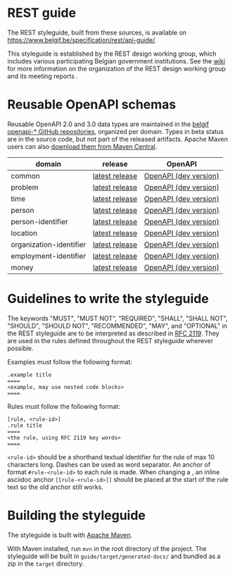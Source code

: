 # REST guide

The REST styleguide, built from these sources, is available on https://www.belgif.be/specification/rest/api-guide/.

This styleguide is established by the REST design working group, which includes various participating Belgian government institutions.
See the [wiki](https://github.com/belgif/rest-guide/wiki) for more information on the organization of the REST design working group and its meeting reports .

# Reusable OpenAPI schemas

Reusable OpenAPI 2.0 and 3.0 data types are maintained in the [belgif openapi-* GitHub repositories](https://github.com/belgif?q=openapi&type=&language=), organized per domain.
Types in beta status are in the source code, but not part of the released artifacts. Apache Maven users can also [download them from Maven Central](https://search.maven.org/search?q=g:io.github.belgif.openapi).

| domain | release | OpenAPI | 
|--------|---------|---------|
| common | [latest release](https://github.com/belgif/openapi-common/releases/latest) | [OpenAPI (dev version)](https://github.com/belgif/openapi-common/blob/master/src/main/openapi/common/v1/common-v1.yaml)|
| problem | [latest release](https://github.com/belgif/openapi-problem/releases/latest) | [OpenAPI (dev version)](https://github.com/belgif/openapi-problem/blob/master/src/main/openapi/problem/v1/problem-v1.yaml)|
| time | [latest release](https://github.com/belgif/openapi-time/releases/latest) | [OpenAPI (dev version)](https://github.com/belgif/openapi-time/blob/master/src/main/openapi/time/v1/time-v1.yaml)|
| person | [latest release](https://github.com/belgif/openapi-person/releases/latest) | [OpenAPI (dev version)](https://github.com/belgif/openapi-person/blob/master/src/main/openapi/person/v1/person-v1.yaml)|
| person-identifier | [latest release](https://github.com/belgif/openapi-person-identifier/releases/latest) | [OpenAPI (dev version)](https://github.com/belgif/openapi-person-identifier/blob/master/src/main/openapi/person/identifier/v1/person-identifier-v1.yaml)|
| location | [latest release](https://github.com/belgif/openapi-location/releases/latest) | [OpenAPI (dev version)](https://github.com/belgif/openapi-location/blob/master/src/main/openapi/location/v1/location-v1.yaml)|
| organization-identifier | [latest release](https://github.com/belgif/openapi-organization-identifier/releases/latest) | [OpenAPI (dev version)](https://github.com/belgif/openapi-organization-identifier/blob/master/src/main/openapi/organization/identifier/v1/organization-identifier-v1.yaml)|
| employment-identifier | [latest release](https://github.com/belgif/openapi-employment-identifier/releases/latest) | [OpenAPI (dev version)](https://github.com/belgif/openapi-employment-identifier/blob/master/src/main/openapi/employment/identifier/v1/employment-identifier-v1.yaml)|
| money | [latest release](https://github.com/belgif/openapi-money/releases/latest) | [OpenAPI (dev version)](https://github.com/belgif/openapi-money/blob/master/src/main/openapi/money/v1/money-v1.yaml)|

# Guidelines to write the styleguide

The keywords "MUST", "MUST NOT", "REQUIRED", "SHALL", "SHALL NOT", "SHOULD", "SHOULD NOT", "RECOMMENDED", "MAY", and "OPTIONAL" in the REST styleguide are to be interpreted as described in [RFC 2119](https://www.ietf.org/rfc/rfc2119.txt).
They are used in the rules defined throughout the REST styleguide wherever possible.

Examples must follow the following format:

```
.example title
====
<example, may use nested code blocks>
====
```

Rules must follow the following format:

```
[rule, <rule-id>]
.rule title
====
<the rule, using RFC 2119 key words>
====
```
`<rule-id>` should be a shorthand textual identifier for the rule of max 10 characters long. Dashes can be used as word separator.
An anchor of format `#rule-<rule-id>` to each rule is made. When changing a <rule-id>, an inline asciidoc anchor `[[rule-<rule-id>]]` should be placed at the start of the rule text so the old anchor still works.

# Building the styleguide

The styleguide is built with [Apache Maven](https://maven.apache.org).

With Maven installed, run `mvn` in the root directory of the project. 
The styleguide will be built in `guide/target/generated-docs/` and bundled as a zip in the `target` directory.


